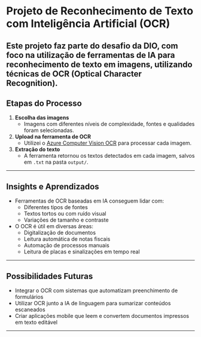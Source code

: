 # Projeto de Reconhecimento de Texto com Inteligência Artificial (OCR)

Este projeto faz parte do desafio da DIO, com foco na utilização de ferramentas de IA para reconhecimento de texto em imagens, utilizando técnicas de OCR (Optical Character Recognition).
---

## Etapas do Processo

1. **Escolha das imagens**
   - Imagens com diferentes níveis de complexidade, fontes e qualidades foram selecionadas.
2. **Upload na ferramenta de OCR**
   - Utilizei o [Azure Computer Vision OCR](https://portal.azure.com/) para processar cada imagem.
3. **Extração do texto**
   - A ferramenta retornou os textos detectados em cada imagem, salvos em `.txt` na pasta `output/`.

---

## Insights e Aprendizados

- Ferramentas de OCR baseadas em IA conseguem lidar com:
  - Diferentes tipos de fontes
  - Textos tortos ou com ruído visual
  - Variações de tamanho e contraste
- O OCR é útil em diversas áreas:
  - Digitalização de documentos
  - Leitura automática de notas fiscais
  - Automação de processos manuais
  - Leitura de placas e sinalizações em tempo real

---

## Possibilidades Futuras

- Integrar o OCR com sistemas que automatizam preenchimento de formulários
- Utilizar OCR junto a IA de linguagem para sumarizar conteúdos escaneados
- Criar aplicações mobile que leem e convertem documentos impressos em texto editável

---

